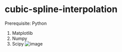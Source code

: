 # cubic-spline-interpolation
Prerequisite:
Python
1. Matplotlib
2. Numpy
3. Scipy 
![image](https://github.com/johnyjchan/cubic-spline-interpolation/blob/master/screenShot.png)
